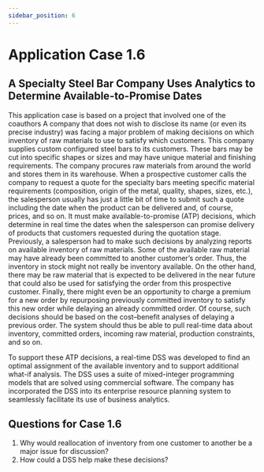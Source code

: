 ```yaml
---
sidebar_position: 6
---
```


# Application Case 1.6

## A Specialty Steel Bar Company Uses Analytics to Determine Available-to-Promise Dates

This application case is based on a project that involved one of the coauthors A company that does not wish to disclose its name (or even its precise industry) was facing a major problem of making decisions on which inventory of raw materials to use to satisfy which customers. This company supplies custom configured steel bars to its customers. These bars may be cut into specific shapes or sizes and may have unique material and finishing requirements. The company procures raw materials from around the world and stores them in its warehouse. When a prospective customer calls the company to request a quote for the specialty bars meeting specific material requirements (composition, origin of the metal, quality, shapes, sizes, etc.), the salesperson usually has just a little bit of time to submit such a quote including the date when the product can be delivered and, of course, prices, and so on. It must make available-to-promise (ATP) decisions, which determine in real time the dates when the salesperson can promise delivery of products that customers requested during the quotation stage. Previously, a salesperson had to make such decisions by analyzing reports on available inventory of raw materials. Some of the available raw material may have already been committed to another customer’s order. Thus, the inventory in stock might not really be inventory available. On the other hand, there may be raw material that is expected to be delivered in the near future that could also be used for satisfying the order from this prospective customer. Finally, there might even be an opportunity to charge a premium for a new order by repurposing previously committed inventory to satisfy this new order while delaying an already committed order. Of course, such decisions should be based on the cost–benefit analyses of delaying a previous order. The system should thus be able to pull real-time data about inventory, committed orders, incoming raw material, production constraints, and so on.

To support these ATP decisions, a real-time DSS was developed to find an optimal assignment of the available inventory and to support additional what-if analysis. The DSS uses a suite of mixed-integer programming models that are solved using commercial software. The company has incorporated the DSS into its enterprise resource planning system to seamlessly facilitate its use of business analytics.

## Questions for Case 1.6
1. Why would reallocation of inventory from one customer to another be a major issue for discussion?
2. How could a DSS help make these decisions?